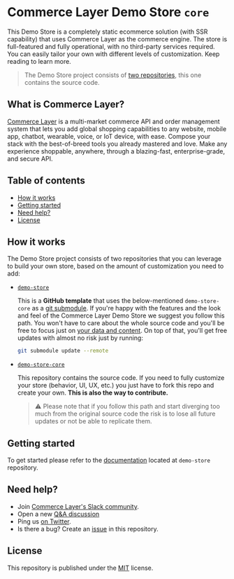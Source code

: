 # Commerce Layer Demo Store `core`

This Demo Store is a completely static ecommerce solution (with SSR capability) that uses Commerce Layer as the commerce engine. The store is full-featured and fully operational, with no third-party services required. You can easily tailor your own with different levels of customization. Keep reading to learn more.

> The Demo Store project consists of [two repositories](#how-it-works), this one contains the source code.

## What is Commerce Layer?

[Commerce Layer](https://commercelayer.io/) is a multi-market commerce API and order management system that lets you add global shopping capabilities to any website, mobile app, chatbot, wearable, voice, or IoT device, with ease. Compose your stack with the best-of-breed tools you already mastered and love. Make any experience shoppable, anywhere, through a blazing-fast, enterprise-grade, and secure API.

## Table of contents

- [How it works](#how-it-works)
- [Getting started](#getting-started)
- [Need help?](#need-help)
- [License](#license)

## How it works

The Demo Store project consists of two repositories that you can leverage to build your own store, based on the amount of customization you need to add:

- [`demo-store`](https://github.com/commercelayer/demo-store)

  This is a **GitHub template** that uses the below-mentioned `demo-store-core` as a [git submodule](https://git-scm.com/book/en/v2/Git-Tools-Submodules). If you're happy with the features and the look and feel of the Commerce Layer Demo Store we suggest you follow this path. You won't have to care about the whole source code and you'll be free to focus just on [your data and content](#customization). On top of that, you'll get free updates with almost no risk just by running:

  ```sh
  git submodule update --remote
  ```

- [`demo-store-core`](https://github.com/commercelayer/demo-store-core)

  This repository contains the source code. If you need to fully customize your store (behavior, UI, UX, etc.) you just have to fork this repo and create your own. **This is also the way to contribute.**

  > :warning: Please note that if you follow this path and start diverging too much from the original source code the risk is to lose all future updates or not be able to replicate them.

## Getting started

To get started please refer to the [documentation](https://github.com/commercelayer/demo-store) located at `demo-store` repository.

## Need help?

- Join [Commerce Layer's Slack community](https://slack.commercelayer.app).
- Open a new [Q&A discussion](https://github.com/commercelayer/demo-store-core/discussions/categories/q-a)
- Ping us [on Twitter](https://twitter.com/commercelayer).
- Is there a bug? Create an [issue](https://github.com/commercelayer/demo-store-core/issues) in this repository.

## License

This repository is published under the [MIT](LICENSE) license.
